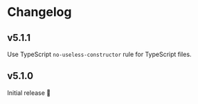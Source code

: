 # Changelog

## v5.1.1

Use TypeScript `no-useless-constructor` rule for TypeScript files.

## v5.1.0

Initial release 🎉

